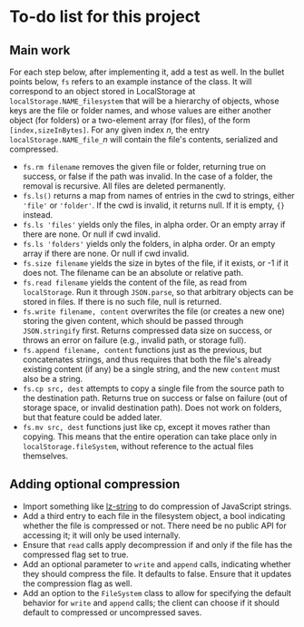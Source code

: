 
# To-do list for this project

## Main work

For each step below, after implementing it, add a test as well.
In the bullet points below, `fs` refers to an example instance of
the class.  It will correspond to an object stored in
LocalStorage at `localStorage.NAME_filesystem` that will be a
hierarchy of objects, whose keys are the file or folder names,
and whose values are either another object (for folders) or a
two-element array (for files), of the form `[index,sizeInBytes]`.
For any given index $n$, the entry `localStorage.NAME_file_`$n$
will contain the file's contents, serialized and compressed.
 * `fs.rm filename` removes the given file or folder, returning
   true on success, or false if the path was invalid.  In the
   case of a folder, the removal is recursive.  All files are
   deleted permanently.
 * `fs.ls()` returns a map from names of entries in the cwd to
   strings, either `'file'` or `'folder'`.  If the cwd is
   invalid, it returns null.  If it is empty, `{}` instead.
 * `fs.ls 'files'` yields only the files, in alpha order.  Or an
   empty array if there are none.  Or null if cwd invalid.
 * `fs.ls 'folders'` yields only the folders, in alpha order.  Or
   an empty array if there are none.  Or null if cwd invalid.
 * `fs.size filename` yields the size in bytes of the file, if it
   exists, or -1 if it does not.  The filename can be an absolute
   or relative path.
 * `fs.read filename` yields the content of the file, as read
   from `localStorage`.  Run it through `JSON.parse`, so that
   arbitrary objects can be stored in files.  If there is no such
   file, null is returned.
 * `fs.write filename, content` overwrites the file (or creates a
   new one) storing the given content, which should be passed
   through `JSON.stringify` first.  Returns compressed data size
   on success, or throws an error on failure (e.g., invalid path,
   or storage full).
 * `fs.append filename, content` functions just as the previous,
   but concatenates strings, and thus requires that both the
   file's already existing content (if any) be a single string,
   and the new `content` must also be a string.
 * `fs.cp src, dest` attempts to copy a single file from the
   source path to the destination path.  Returns true on success
   or false on failure (out of storage space, or invalid
   destination path).  Does not work on folders, but that feature
   could be added later.
 * `fs.mv src, dest` functions just like cp, except it moves
   rather than copying.  This means that the entire operation can
   take place only in `localStorage.fileSystem`, without
   reference to the actual files themselves.

## Adding optional compression

 * Import something like
   [lz-string](http://pieroxy.net/blog/pages/lz-string/index.html)
   to do compression of JavaScript strings.
 * Add a third entry to each file in the filesystem object, a
   bool indicating whether the file is compressed or not.  There
   need be no public API for accessing it; it will only be used
   internally.
 * Ensure that `read` calls apply decompression if and only if
   the file has the compressed flag set to true.
 * Add an optional parameter to `write` and `append` calls,
   indicating whether they should compress the file.  It defaults
   to false.  Ensure that it updates the compression flag as
   well.
 * Add an option to the `FileSystem` class to allow for
   specifying the default behavior for `write` and `append`
   calls; the client can choose if it should default to
   compressed or uncompressed saves.

